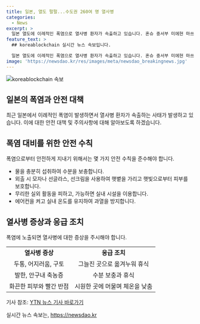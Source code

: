 ```yaml
---
title: 일본, 열도 펄펄...수도권 260여 명 열사병
categories:
  - News
excerpt: >
  일본 열도에 이례적인 폭염으로 열사병 환자가 속출하고 있습니다. 혼슈 중서부 미에현 마쓰사카시에서는 최고기온이 섭씨 39.7도로 치솟았으며, 다른 지역에서도 35도 이상의 높은 기온이 기록되었습니다. 도쿄를 포함한 수도권에서도 55명이 열사병 의심 증상으로 병원에 이송되는 등 심각한 상황입니다. 이에 따라 전국에서 260여 명의 열사병 의심환자가 병원으로 이송되었습니다.
feature_text: >
  ## koreablockchain 실시간 뉴스 속보입니다.

  일본 열도에 이례적인 폭염으로 열사병 환자가 속출하고 있습니다. 혼슈 중서부 미에현 마쓰사카시에서는 최고기온이 섭씨 39.7도로 치솟았으며, 다른 지역에서도 35도 이상의 높은 기온이 기록되었습니다. 도쿄를 포함한 수도권에서도 55명이 열사병 의심 증상으로 병원에 이송되는 등 심각한 상황입니다. 이에 따라 전국에서 260여 명의 열사병 의심환자가 병원으로 이송되었습니다.
image: 'https://newsdao.kr/res/images/meta/newsdao_breakingnews.jpg'
---
```


<p><img src="https://newsdao.kr/res/images/meta/newsdao_breakingnews.jpg" alt="koreablockchain 속보" /></p>

<h2 data-ke-size="size26">일본의 폭염과 안전 대책</h2>

<p data-ke-size="size16">최근 일본에서 이례적인 폭염이 발생하면서 열사병 환자가 속출하는 사태가 발생하고 있습니다. 이에 대한 안전 대책 및 주의사항에 대해 알아보도록 하겠습니다.</p>

<h2>폭염 대비를 위한 안전 수칙</h2>

<p data-ke-size="size16">폭염으로부터 안전하게 지내기 위해서는 몇 가지 안전 수칙을 준수해야 합니다.</p>

<ul>
  <li>물을 충분히 섭취하여 수분을 보충합니다.</li>
  <li>외출 시 모자나 선글라스, 선크림을 사용하여 햇볕을 가리고 햇빛으로부터 피부를 보호합니다.</li>
  <li>무리한 실외 활동을 피하고, 가능하면 실내 시설을 이용합니다.</li>
  <li>에어컨을 켜고 실내 온도를 유지하여 과열을 방지합니다.</li>
</ul>

<h2>열사병 증상과 응급 조치</h2>

<p data-ke-size="size16">폭염에 노출되면 열사병에 대한 증상을 주시해야 합니다.</p>

<table>
  <tr>
    <td style="text-align: center; height: 17px;"><b>열사병 증상</b></td>
    <td style="text-align: center; height: 17px;"><b>응급 조치</b></td>
  </tr>
  <tr>
    <td style="text-align: center; height: 17px;">두통, 어지러움, 구토</td>
    <td style="text-align: center; height: 17px;">그늘진 곳으로 옮겨누워 휴식</td>
  </tr>
  <tr>
    <td style="text-align: center; height: 17px;">발한, 안구내 축농증</td>
    <td style="text-align: center; height: 17px;">수분 보충과 휴식</td>
  </tr>
  <tr>
    <td style="text-align: center; height: 17px;">화끈한 피부와 빨간 반점</td>
    <td style="text-align: center; height: 17px;">시원한 곳에 머물며 체온을 낮춤</td>
  </tr>
</table>

<p data-ke-size="size16">기사 참조: <a href="https://www.ytn.co.kr/_ln/0103_201807051427261377">YTN 뉴스 기사 바로가기</a></p>
실시간 뉴스 속보는, <a href="https://newsdao.kr" rel="dofollow">https://newsdao.kr</a>


